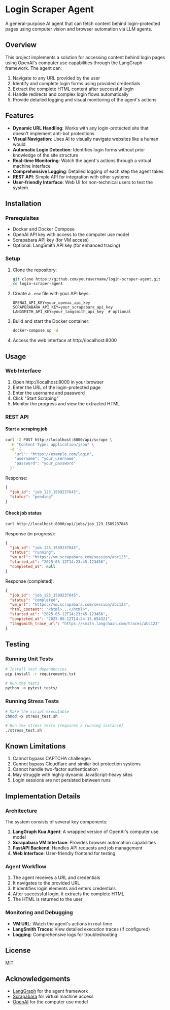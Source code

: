 # Login Scraper Agent

A general-purpose AI agent that can fetch content behind login-protected pages using computer vision and browser automation via LLM agents.

## Overview

This project implements a solution for accessing content behind login pages using OpenAI's computer use capabilities through the LangGraph framework. The agent can:

1. Navigate to any URL provided by the user
2. Identify and complete login forms using provided credentials
3. Extract the complete HTML content after successful login
4. Handle redirects and complex login flows automatically
5. Provide detailed logging and visual monitoring of the agent's actions

## Features

- **Dynamic URL Handling**: Works with any login-protected site that doesn't implement anti-bot protections
- **Visual Navigation**: Uses AI to visually navigate websites like a human would
- **Automatic Login Detection**: Identifies login forms without prior knowledge of the site structure
- **Real-time Monitoring**: Watch the agent's actions through a virtual machine interface
- **Comprehensive Logging**: Detailed logging of each step the agent takes
- **REST API**: Simple API for integration with other systems
- **User-friendly Interface**: Web UI for non-technical users to test the system

## Installation

### Prerequisites

- Docker and Docker Compose
- OpenAI API key with access to the computer use model
- Scrapabara API key (for VM access)
- Optional: LangSmith API key (for enhanced tracing)

### Setup

1. Clone the repository:
   ```bash
   git clone https://github.com/yourusername/login-scraper-agent.git
   cd login-scraper-agent
   ```

2. Create a `.env` file with your API keys:
   ```
   OPENAI_API_KEY=your_openai_api_key
   SCRAPERABARA_API_KEY=your_scrapabara_api_key
   LANGSMITH_API_KEY=your_langsmith_api_key  # optional
   ```

3. Build and start the Docker container:
   ```bash
   docker-compose up -d
   ```

4. Access the web interface at http://localhost:8000

## Usage

### Web Interface

1. Open http://localhost:8000 in your browser
2. Enter the URL of the login-protected page
3. Enter the username and password
4. Click "Start Scraping"
5. Monitor the progress and view the extracted HTML

### REST API

#### Start a scraping job

```bash
curl -X POST http://localhost:8000/api/scrape \
  -H "Content-Type: application/json" \
  -d '{
    "url": "https://example.com/login",
    "username": "your_username",
    "password": "your_password"
  }'
```

Response:
```json
{
  "job_id": "job_123_1589237845",
  "status": "pending"
}
```

#### Check job status

```bash
curl http://localhost:8000/api/jobs/job_123_1589237845
```

Response (in progress):
```json
{
  "job_id": "job_123_1589237845",
  "status": "running",
  "vm_url": "https://vm.scrapabara.com/session/abc123",
  "started_at": "2025-05-12T14:23:45.123456",
  "completed_at": null
}
```

Response (completed):
```json
{
  "job_id": "job_123_1589237845",
  "status": "completed",
  "vm_url": "https://vm.scrapabara.com/session/abc123",
  "html_content": "<html>...</html>",
  "started_at": "2025-05-12T14:23:45.123456",
  "completed_at": "2025-05-12T14:24:15.654321",
  "langsmith_trace_url": "https://smith.langchain.com/traces/abc123"
}
```

## Testing

### Running Unit Tests

```bash
# Install test dependencies
pip install -r requirements.txt

# Run the tests
python -m pytest tests/
```

### Running Stress Tests

```bash
# Make the script executable
chmod +x stress_test.sh

# Run the stress tests (requires a running instance)
./stress_test.sh
```

## Known Limitations

1. Cannot bypass CAPTCHA challenges
2. Cannot bypass Cloudflare and similar bot protection systems
3. Cannot handle two-factor authentication
4. May struggle with highly dynamic JavaScript-heavy sites
5. Login sessions are not persisted between runs

## Implementation Details

### Architecture

The system consists of several key components:

1. **LangGraph Kua Agent**: A wrapped version of OpenAI's computer use model
2. **Scrapabara VM Interface**: Provides browser automation capabilities
3. **FastAPI Backend**: Handles API requests and job management
4. **Web Interface**: User-friendly frontend for testing

### Agent Workflow

1. The agent receives a URL and credentials
2. It navigates to the provided URL
3. It identifies login elements and enters credentials
4. After successful login, it extracts the complete HTML
5. The HTML is returned to the user

### Monitoring and Debugging

- **VM URL**: Watch the agent's actions in real-time
- **LangSmith Traces**: View detailed execution traces (if configured)
- **Logging**: Comprehensive logs for troubleshooting

## License

MIT

## Acknowledgements

- [LangGraph](https://github.com/langchain-ai/langgraph) for the agent framework
- [Scrapabara](https://scrapabara.com) for virtual machine access
- [OpenAI](https://openai.com) for the computer use model
